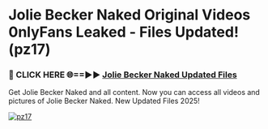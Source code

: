 # Jolie Becker Naked Original Videos 0nlyFans Leaked - Files Updated! (pz17)

<h3>🔴 CLICK HERE 🌐==►► <a href="https://tinyurl.com/yckcrads" rel="nofollow">Jolie Becker Naked Updated Files</a></h3>

Get Jolie Becker Naked and all content. Now you can access all videos and pictures of Jolie Becker Naked. New Updated Files 2025!

[![pz17](https://i.imgur.com/hpKpOFt.gif)](https://tinyurl.com/yckcrads)
